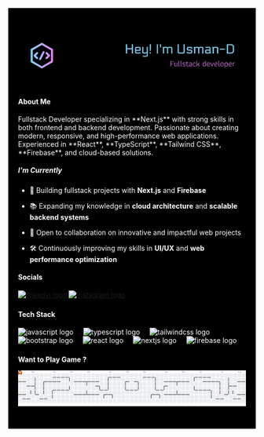 <div style="background-color: black; color: white; padding: 20px;">

![banner](img/github-header-banner4.png)

<h4 style="color:white;">About Me</h4>  
Fullstack Developer specializing in **Next.js** with strong skills in both frontend and backend development.  
Passionate about creating modern, responsive, and high-performance web applications.  
Experienced in **React**, **TypeScript**, **Tailwind CSS**, **Firebase**, and cloud-based solutions.

<h5 style="color:white;">I'm Currently </h5>

- 🚀 Building fullstack projects with <span style="font-weight:bold;">Next.js</span> and <span style="font-weight:bold;">Firebase</span>



- 📚 Expanding my knowledge in <span style="font-weight:bold;">cloud architecture</span> and <span style="font-weight:bold;">scalable backend systems</span>
- 🤝 Open to collaboration on innovative and impactful web projects
- 🛠 Continuously improving my skills in <span style="font-weight:bold;">UI/UX</span> and <span style="font-weight:bold;">web performance optimization</span>
<h4 style="color:white;">Socials </h4>

<div align="left">
  <a href="https://www.linkedin.com/in/usman-darusman/" target="_blank">
  <img src="https://raw.githubusercontent.com/maurodesouza/profile-readme-generator/master/src/assets/icons/social/linkedin/default.svg" width="52" height="40" alt="linkedin logo" />
</a>

<a href="https://www.instagram.com/usm4n_d4rusm4n/" target="_blank">
  <img src="https://raw.githubusercontent.com/maurodesouza/profile-readme-generator/master/src/assets/icons/social/instagram/default.svg" width="52" height="40" alt="instagram logo" />
</a>
</div>

###

<h4 style="color:white;">Tech Stack </h4>


<div align="left">
  <img src="https://skillicons.dev/icons?i=js" height="40" alt="javascript logo"  />
  <img width="12" />
  <img src="https://skillicons.dev/icons?i=ts" height="40" alt="typescript logo"  />
  <img width="12" />
  <img src="https://skillicons.dev/icons?i=tailwind" height="40" alt="tailwindcss logo"  />
  <img width="12" />
  <img src="https://skillicons.dev/icons?i=bootstrap" height="40" alt="bootstrap logo"  />
  <img width="12" />
  <img src="https://cdn.jsdelivr.net/gh/devicons/devicon/icons/react/react-original-wordmark.svg" height="40" alt="react logo"  />
  <img width="12" />
  <img src="https://cdn.jsdelivr.net/gh/devicons/devicon/icons/nextjs/nextjs-original-wordmark.svg" height="40" alt="nextjs logo"  />
  <img width="12" />
  <img src="https://cdn.jsdelivr.net/gh/devicons/devicon/icons/firebase/firebase-plain-wordmark.svg" height="40" alt="firebase logo"  />
</div>

###

<span style="font-weight:bold;">Want to Play Game ?</span>

<picture style="theme:dark">
  <source media="(prefers-color-scheme: dark)" srcset="https://raw.githubusercontent.com/usmandarusman/usmandarusman/output/pacman-contribution-graph-dark.svg">
  <source media="(prefers-color-scheme: light)" srcset="https://raw.githubusercontent.com/usmandarusman/usmandarusman/output/pacman-contribution-graph.svg">
  <img alt="pacman contribution graph" src="https://raw.githubusercontent.com/usmandarusman/usmandarusman/output/pacman-contribution-graph.svg">
</picture>

###
</div>